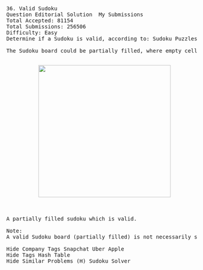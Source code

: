 <pre>
36. Valid Sudoku  
Question Editorial Solution  My Submissions
Total Accepted: 81154
Total Submissions: 256506
Difficulty: Easy
Determine if a Sudoku is valid, according to: Sudoku Puzzles - The Rules.

The Sudoku board could be partially filled, where empty cells are filled with the character '.'.
<p align="center">
  <img src="http://upload.wikimedia.org/wikipedia/commons/thumb/f/ff/Sudoku-by-L2G-20050714.svg/250px-Sudoku-by-L2G-20050714.svg.png" width="350"/>
</p>

A partially filled sudoku which is valid.

Note:
A valid Sudoku board (partially filled) is not necessarily solvable. Only the filled cells need to be validated.

Hide Company Tags Snapchat Uber Apple
Hide Tags Hash Table
Hide Similar Problems (H) Sudoku Solver

</pre>
